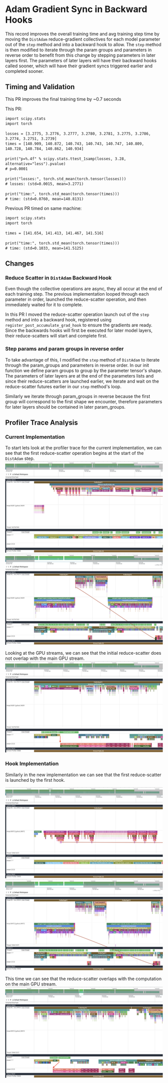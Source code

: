 # Adam Gradient Sync in Backward Hooks

This record improves the overall training time and avg training step time by moving the `DistAdam` reduce-gradient collectives for each model parameter out of the `step` method and into a backward hook to allow. The `step` method is then modified to iterate through the param groups and parameters in reverse order to benefit from this change by stepping parameters in later layers first. The parameters of later layers will have their backward hooks called sooner, which will have their gradient syncs triggered earlier and completed sooner.


## Timing and Validation

This PR improves the final training time by ~0.7 seconds

This PR:

```
import scipy.stats
import torch

losses = [3.2775, 3.2776, 3.2777, 3.2780, 3.2781, 3.2775, 3.2786, 3.2774, 3.2751, 3.2739]
times = [140.909, 140.872, 140.743, 140.743, 140.747, 140.809, 140.728, 140.784, 140.862, 140.934]

print("p=%.4f" % scipy.stats.ttest_1samp(losses, 3.28, alternative="less").pvalue)
# p=0.0001

print("losses:", torch.std_mean(torch.tensor(losses)))
# losses: (std=0.0015, mean=3.2771)

print("time:", torch.std_mean(torch.tensor(times)))
# time: (std=0.0760, mean=140.8131)
```

Previous PR timed on same machine:

```
import scipy.stats
import torch

times = [141.654, 141.413, 141.467, 141.516]

print("time:", torch.std_mean(torch.tensor(times)))
# time: (std=0.1033, mean=141.5125)
```

## Changes


### Reduce Scatter in `DistAdam` Backward Hook

Even though the collective operations are async, they all occur at the end of each training step. The previous implementation looped through each parameter in order, launched the reduce-scatter operation, and then immediately waited for it to complete.

In this PR I moved the reduce-scatter operation launch out of the `step` method and into a backward hook, registered using `register_post_accumulate_grad_hook` to ensure the gradients are ready. Since the backwards hooks will first be executed for later model layers, their reduce-scatters will start and complete first.


### Step params and param groups in reverse order

To take advantage of this, I modified the `step` method of `DistAdam` to iterate through the param_groups and parameters in reverse order. In our init function we define param groups to group by the parameter tensor's shape. The parameters of later layers are at the end of the parameters lists and since their reduce-scatters are launched earlier, we iterate and wait on the reduce-scatter futures earlier in our `step` method's loop.

Similarly we iterate through param_groups in reverse because the first group will correspond to the first shape we encounter, therefore parameters for later layers should be contained in later param_groups.


## Profiler Trace Analysis

### Current Implementation

To start lets look at the profiler trace for the current implementation, we can see that the first reduce-scatter operation begins at the start of the `DistAdam` step.
![](profiler-trace-current-first-rs.png)
![](profiler-trace-current-overview.png)

Looking at the GPU streams, we can see that the initial reduce-scatter does not overlap with the main GPU stream.
![](profiler-trace-current-comm-overlap.png)

### Hook Implementation

Similarly in the new implementation we can see that the first reduce-scatter is launched by the first hook.

![](profiler-trace-hook-first-rs.png)
![](profiler-trace-hook-overview.png)

This time we can see that the reduce-scatter overlaps with the computation on the main GPU stream.
![](profiler-trace-hook-comm-overlap.png)
